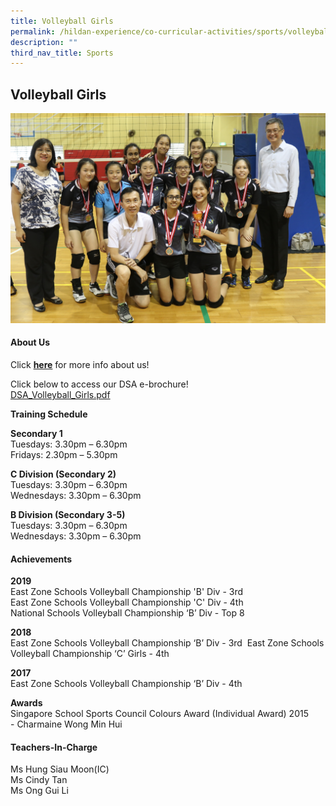 ```yaml
---
title: Volleyball Girls
permalink: /hildan-experience/co-curricular-activities/sports/volleyball-girls/
description: ""
third_nav_title: Sports
---
```

Volleyball Girls
----------------

![](/images/CCA/VB%20Girls.jpg)


#### About Us

Click&nbsp;**[here](/files/CCA/VB_Girls_PPT.pdf)**&nbsp;for more info about us!  
  
Click below to access our DSA e-brochure!  
[DSA\_Volleyball\_Girls.pdf](/files/CCA/DSA_Volleyball_Girls.pdf)
  

**Training Schedule**

**Secondary 1**  
Tuesdays: 3.30pm – 6.30pm<br>
Fridays: 2.30pm – 5.30pm

**C Division (Secondary 2)**  
Tuesdays: 3.30pm – 6.30pm<br>
Wednesdays: 3.30pm – 6.30pm

**B Division (Secondary 3-5)**  
Tuesdays: 3.30pm – 6.30pm<br>
Wednesdays: 3.30pm – 6.30pm


#### Achievements

**2019**  
East Zone Schools Volleyball Championship 'B' Div&nbsp;\- 3rd  
East Zone Schools Volleyball Championship 'C' Div&nbsp;\- 4th  
National Schools Volleyball Championship ‘B’ Div - Top 8

**2018**  
East Zone Schools Volleyball Championship ‘B’ Div -&nbsp;3rd&nbsp;&nbsp;East Zone Schools Volleyball Championship ‘C’ Girls - 4th&nbsp;

**2017**  
East Zone Schools Volleyball Championship ‘B’ Div&nbsp;\- 4th&nbsp;

**Awards**  
Singapore School Sports Council Colours Award (Individual Award) 2015  
\- Charmaine Wong Min Hui


#### Teachers-In-Charge

Ms Hung Siau Moon(IC)  
Ms Cindy Tan  
Ms Ong Gui Li
